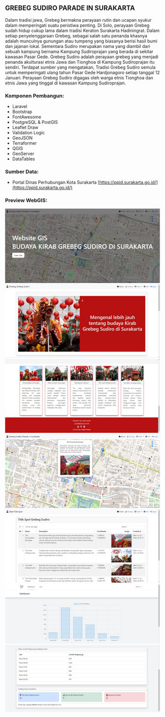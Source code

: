 <h2>GREBEG SUDIRO PARADE IN SURAKARTA</h2>

Dalam tradisi jawa, Grebeg bermakna perayaan rutin dan ucapan syukur dalam memperingati suatu peristiwa penting. Di Solo, perayaan Grebeg sudah hidup cukup lama dalam tradisi Keraton Surakarta Hadiningrat. Dalam setiap penyelenggaraan Grebeg, sebagai salah satu penanda khasnya adalah munculnya gunungan atau tumpeng yang biasanya berisi hasil bumi dan jajanan lokal. Sementara Sudiro merupakan nama yang diambil dari sebuah kampung bernama Kampung Sudiroprajan yang berada di sekitar kawasan Pasar Gede. Grebeg Sudiro adalah perayaan grebeg yang menjadi penanda akulturasi etnis Jawa dan Tionghoa di Kampung Sudiroprajan itu sendiri. Terdapat sumber yang mengatakan, Tradisi Grebeg Sudiro semula untuk memperingati ulang tahun Pasar Gede Hardjonagoro setiap tanggal 12 Januari. Perayaan Grebeg Sudiro digagas oleh warga etnis Tionghoa dan etnis Jawa yang tinggal di kawasan Kampung Sudiroprajan.

<h3>Komponen Pembangun:</h3>

- Laravel
- Bootstrap
- FontAwesome
- PostgreSQL & PostGIS
- Leaflet Draw
- Validation Logic
- GeoJSON
- Terraformer
- QGIS
- GeoServer
- DataTables

<h3>Sumber Data:</h3>

- Portal Dinas Perhubungan Kota Surakarta [https://ppid.surakarta.go.id/](https://ppid.surakarta.go.id/)

<h3>Preview WebGIS:</h3>

![Grebeg Sudiro](./storage/images/1.jpg)
![Grebeg Sudiro](./storage/images/2.jpg)
![Grebeg Sudiro](./storage/images/3.jpg)
![Grebeg Sudiro](./storage/images/4.jpg)
![Grebeg Sudiro](./storage/images/5.jpg)
![Grebeg Sudiro](./storage/images/6.jpg)
![Grebeg Sudiro](./storage/images/7.jpg)
